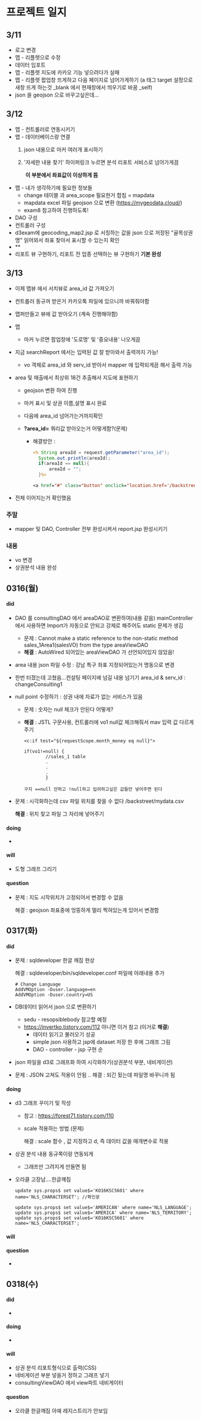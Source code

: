 # 프로젝트 일지

## 3/11

- 로고 변경
- 맵 - 리플렛으로 수정
- 데이터 임포트
- 맵 - 리플렛 지도에 카카오 기능 넣으려다가 실패
- 맵 - 리플렛 팝업창 뜨게하고 다음 페이지로 넘어가게하기 (a 태그 target 설정으로 새창 뜨게 하는것 _blank 에서 현재창에서 띄우기로 바꿈 _self)
- json 을 geojson 으로 바꾸고싶은데...



## 3/12

- 맵 - 컨트롤러로 연동시키기
- 맵 - 데이터베이스랑 연결 
  1. json 내용으로 마커 여러개 표시하기
  
  2. '자세한 내용 찾기' 하이퍼링크 누르면 분석 리포트 서비스로 넘어가게끔
  
     ​		**이 부분에서 좌표값이 이상하게 뜸** 
- 맵 - 내가 생각하기에 필요한 정보들
  - change 테이블 과 area_scope 필요한거 합침 = mapdata
  - mapdata excel 파일 geojson 으로 변환 (https://mygeodata.cloud/)
  - exam8 참고하여 진행하도록!
- DAO 구성
- 컨트롤러 구성
- d3exam에 geocoding_map2.jsp 로 서칭하는 값을 json 으로 저장된 "골목상권 명" 읽어와서 좌표 찾아서 표시할 수 있는지 확인
- **
- 리포트 뷰 구현하기, 리포트 전 업종 선택하는 뷰 구현하기 **기본 완성**



## 3/13

- 이제 맵뷰 에서 서치뷰로 area_id 값 가져오기

- 컨트롤러 동규꺼 받은거 카카오톡 파일에 있으니까 바꿔줘야함

- 맵퍼만들고 뷰에 값 받아오기 (계속 진행해야함)

- 맵

  - 마커 누르면 팝업창에 '도로명' 및 '중요내용' 나오게끔

- 지금 searchReport 에서는 입력된 값 잘 받아와서 출력까지 가능!

  - vo 객체로 area_id 와 serv_id 받아서 mapper 에 입력되게끔 해서 출력 가능

- area 및 매출에서 최상위 18건 추출해서 지도에 표현하기

  - geojson 변환 하여 진행

  - 마커 표시 및  상권 이름,설명 표시 완료

  - 다음에 area_id 넘어가는거까지확인

  - **?area_id=** 쿼리값 받아오는거 어떻게함?(문제)

    - 해결방안 : 

      ```jsp
      <% String areaId = request.getParameter("area_id");
      	System.out.println(areaId);
      	if(areaId == null){
      		areaId = "";
      	}%>
      
      <a href="#" class="button" onclick="location.href='/backstreet/report?area_id=<%=areaId %>&serv_id=CS100001'">한식음식점</a>
      ```

      

- 전체 이어지는거 확인했음



### 주말

- mapper 및 DAO, Controller 전부 완성시켜서 report.jsp 완성시키기



### 내용

- vo 변경
- 상권분석 내용 완성



## 0316(월)

#### did

- DAO 를 consultingDAO 에서 areaDAO로 변환하여(내용 같음) mainController 에서 사용하면 Import가 자동으로 안되고 강제로 해주어도 static 문제가 생김

  - 문제 : Cannot make a static reference to the non-static method sales_1Area1(salesVO) from the type areaViewDAO
  - **해결** : AutoWired 되어있는 areaViewDAO 가 선언되어있지 않았음!

- area 내용 json 파일 수정 : 강남 특구 좌표 지정되어있는거 명동으로 변경

- 한번 터졌는데 고쳤음...컨설팅 페이지에 넘길 내용 넘기기 area_id & serv_id : changeConsulting1

- null point 수정하기 : 상권 내에 자료가 없는 서비스가 있음

  - 문제 : 숫자는 null 체크가 안된다 어떻게?

  - **해결** : JSTL 구문사용, 컨트롤러에 vo1 null값 체크해줘서 mav 입력 값 다르게 주기

    ```
    <c:if test="${requestScope.month_money eq null}">
    ```

    ```
    if(vo1!=null) {
    		//sales_1 table
    		.
    		.
    		.
    		}
    		
    구지 ==null 안하고 !null하고 입려하고싶은 값들만 넣어주면 된다
    ```

- 문제 : 시각화하는데 csv 파일 위치를 찾을 수 없다 /backstreet/mydata.csv

  **해결** : 위치 찾고 파일 그 자리에 넣어주기

#### doing

- 

#### will

- 도형 그래프 그리기

#### question

- 문제 : 지도 시작위치가 고정되어서 변경할 수 없음

  해결 : geojson 좌표중에 엉뚱하게 멀리 찍혀있는게 있어서 변경함





## 0317(화)

#### did

- 문제 : sqldeveloper 한글 깨짐 현상

  해결 : sqldeveloper/bin/sqldeveloper.conf 파일에 아래내용 추가

  ```
  # Change Language
  AddVMOption -Duser.language=en
  AddVMOption -Duser.country=US
  ```

- DB데이터 읽어서 json 으로 변환하기

  - sedu - resopsiblebody 참고할 예정
  - https://invertko.tistory.com/112 아니면 이거 참고 (이거로 **해결**)
    - 데이터 읽기고 불러오기 성공
    - simple json 사용하고 jsp에 dataset 저장 한 후에 그래프 그림
    - DAO - controller - jsp 구현 순

- json 파일을 d3로 그래프화 하여 시각화하기(상권분석 부분, 네비게이션)

- 문제 : JSON 고쳐도 적용이 안됨 .. 해결 : 되긴 됬는데 파일명 바꾸니까 됨

#### doing

- d3 그래프 꾸미기 및 작성

  - 참고 : https://forest71.tistory.com/110

  - scale 적용하는 방법 (문제)

    해결 : scale 함수 , 값 지정하고 d, 즉 데이터 값을 매개변수로 적용

- 상권 분석 내용 동규쪽이랑 연동되게

  - 그래프만 그려지게 만들면 됨
  
- 오라클 고장남....한글꺠짐

  ```
  update sys.props$ set value$='KO16KSC5601' where name='NLS_CHARACTERSET'; //확인문
  
  update sys.props$ set value$='AMERICAN' where name='NLS_LANGUAGE';
  update sys.props$ set value$='AMERICA' where name='NLS_TERRITORY';
  update sys.props$ set value$='KO16KSC5601' where name='NLS_CHARACTERSET';
  ```

  

#### will

#### question

- 





## 0318(수)

#### did

- 

#### doing

- 

#### will

- 상권 분석 리포트형식으로 출력(CSS)
- 네비게이션 부분 넣을거 정하고 그래프 넣기
- consultingViewDAO 에서 view파트 네비게이터

#### question

- 오라클 한글깨짐 아예 레지스트리가 안보임